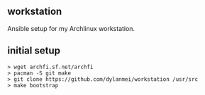 workstation
---------------

Ansible setup for my Archlinux workstation.

initial setup
-----

```
> wget archfi.sf.net/archfi
> pacman -S git make
> git clone https://github.com/dylanmei/workstation /usr/src
> make bootstrap
```
